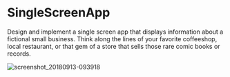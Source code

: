 # SingleScreenApp
Design and implement a single screen app that displays information about a fictional small business. Think along the lines of your favorite coffeeshop, local restaurant, or that gem of a store that sells those rare comic books or records.


![screenshot_20180913-093918](https://user-images.githubusercontent.com/22167744/45464378-8ad4fb00-b73a-11e8-84f7-38f771e8f3d2.png)
